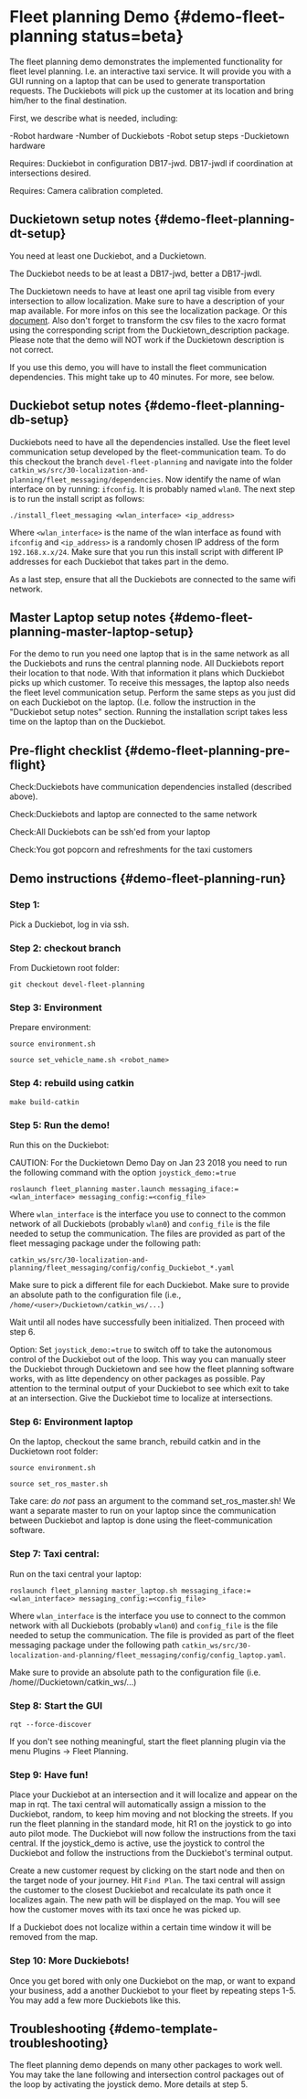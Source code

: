 # Fleet planning Demo {#demo-fleet-planning status=beta}

The fleet planning demo demonstrates the implemented functionality for fleet level planning. I.e. an interactive taxi service.
It will provide you with a GUI running on a laptop that can be used to generate transportation requests. The Duckiebots will pick up the customer at its location and bring him/her to the final destination.

First, we describe what is needed, including:

-Robot hardware
-Number of Duckiebots
-Robot setup steps
-Duckietown hardware

<div class='requirements' markdown="1">

Requires: Duckiebot in configuration DB17-jwd. DB17-jwdl if coordination at intersections desired.

Requires: Camera calibration completed.

</div>

## Duckietown setup notes {#demo-fleet-planning-dt-setup}

You need at least one Duckiebot, and a Duckietown.

The Duckiebot needs to be at least a DB17-jwd, better a DB17-jwdl.

The Duckietown needs to have at least one april tag visible from every intersection to allow localization. Make sure to have a description of your map available. For more infos on this see the localization package. Or this [document](https://docs.google.com/document/d/1VE2v2Yn8d4wzA8DnPuA429gYzFeV_zTX8rDFCZCKIE0/edit). Also don't forget to transform the csv files to the xacro format using the corresponding script from the Duckietown_description package. Please note that the demo will NOT work if the Duckietown description is not correct.

If you use this demo, you will have to install the fleet communication dependencies. This might take up to 40 minutes. For more, see below.

## Duckiebot setup notes {#demo-fleet-planning-db-setup}

Duckiebots need to have all the dependencies installed. Use the fleet level communication setup developed by the fleet-communication team. To do this checkout the branch `devel-fleet-planning` and navigate into the folder `catkin_ws/src/30-localization-and-planning/fleet_messaging/dependencies`. Now identify the name of wlan interface on by running: `ifconfig`. It is probably named `wlan0`. The next step is to run the install script as follows:

    ./install_fleet_messaging <wlan_interface> <ip_address>

Where `<wlan_interface>` is the name of the wlan interface as found with `ifconfig` and `<ip_address>` is a randomly chosen IP address of the form `192.168.x.x/24`. Make sure that you run this install script with different IP addresses for each Duckiebot that takes part in the demo.

As a last step, ensure that all the Duckiebots are connected to the same wifi network.

## Master Laptop setup notes {#demo-fleet-planning-master-laptop-setup}

For the demo to run you need one laptop that is in the same network as all the Duckiebots and runs the central planning node. All Duckiebots report their location to that node. With that information it plans which Duckiebot picks up which customer. To receive this messages, the laptop also needs the fleet level communication setup. Perform the same steps as you just did on each Duckiebot on the laptop. (I.e. follow the instruction in the "Duckiebot setup notes" section. Running the installation script takes less time on the laptop than on the Duckiebot.

## Pre-flight checklist {#demo-fleet-planning-pre-flight}

Check:Duckiebots have communication dependencies installed (described above).

Check:Duckiebots and laptop are connected to the same network

Check:All Duckiebots can be ssh'ed from your laptop

Check:You got popcorn and refreshments for the taxi customers

## Demo instructions {#demo-fleet-planning-run}

### Step 1:

Pick a Duckiebot, log in via ssh.

### Step 2: checkout branch

From Duckietown root folder:

    git checkout devel-fleet-planning

### Step 3: Environment

 Prepare environment:

    source environment.sh

    source set_vehicle_name.sh <robot_name>

### Step 4: rebuild using catkin

    make build-catkin

### Step 5: Run the demo!

Run this on the Duckiebot:

CAUTION: For the Duckietown Demo Day on Jan 23 2018 you need to run the following command with the option `joystick_demo:=true`

    roslaunch fleet_planning master.launch messaging_iface:=<wlan_interface> messaging_config:=<config_file>

Where `wlan_interface` is the interface you use to connect to the common network of all Duckiebots (probably `wlan0`) and `config_file` is the file needed to setup the communication. The files are provided as part of the fleet messaging package under the following path:

    catkin_ws/src/30-localization-and-planning/fleet_messaging/config/config_Duckiebot_*.yaml

  Make sure to pick a different file for each Duckiebot. Make sure to provide an absolute path to the configuration file (i.e., `/home/<user>/Duckietown/catkin_ws/...`)

Wait until all nodes have successfully been initialized. Then proceed with step 6.

Option: Set `joystick_demo:=true` to switch off to take the autonomous control of the Duckiebot out of the loop. This way you can manually steer the Duckiebot through Duckietown and see how the fleet planning software works, with as litte dependency on other packages as possible. Pay attention to the terminal output of your Duckiebot to see which exit to take at an intersection. Give the Duckiebot time to localize at intersections.

### Step 6: Environment laptop

On the laptop, checkout the same branch, rebuild catkin and in the Duckietown root folder:

    source environment.sh

    source set_ros_master.sh

Take care: *do not* pass an argument to the command set_ros_master.sh! We want a separate master to run on your laptop since the communication between Duckiebot and laptop is done using the fleet-communication software.

### Step 7: Taxi central:

Run on the taxi central your laptop:

    roslaunch fleet_planning master_laptop.sh messaging_iface:=<wlan_interface> messaging_config:=<config_file>

Where `wlan_interface` is the interface you use to connect to the common network with all Duckiebots (probably `wlan0`) and `config_file` is the file needed to setup the communication. The file is provided as part of the fleet messaging package under the following path `catkin_ws/src/30-localization-and-planning/fleet_messaging/config/config_laptop.yaml`.

Make sure to provide an absolute path to the configuration file (i.e. /home/<user>/Duckietown/catkin_ws/...)

### Step 8: Start the GUI

    rqt --force-discover

If you don't see nothing meaningful, start the fleet planning plugin via the menu Plugins $\rightarrow$ Fleet Planning.

### Step 9: Have fun!

Place your Duckiebot at an intersection and it will localize and appear on the map in rqt. The taxi central will automatically assign a mission to the Duckiebot, random, to keep him moving and not blocking the streets. If you run the fleet planning in the standard mode, hit R1 on the joystick to go into auto pilot mode. The Duckiebot will now follow the instructions from the taxi central. If the joystick_demo is active, use the joystick to control the Duckiebot and follow the instructions from the Duckiebot's terminal output.

Create a new customer request by clicking on the start node and then on the target node of your journey. Hit `Find Plan`. The taxi central will assign the customer to the closest Duckiebot and recalculate its path once it localizes again. The new path will be displayed on the map. You will see how the customer moves with its taxi once he was picked up.

If a Duckiebot does not localize within a certain time window it will be removed from the map.

### Step 10: More Duckiebots!

Once you get bored with only one Duckiebot on the map, or want to expand your business, add a another Duckiebot to your fleet by repeating steps 1-5. You may add a few more Duckiebots like this.  

## Troubleshooting {#demo-template-troubleshooting}

The fleet planning demo depends on many other packages to work well. You may take the lane following and intersection control packages out of the loop by activating the joystick demo. More details at step 5.
